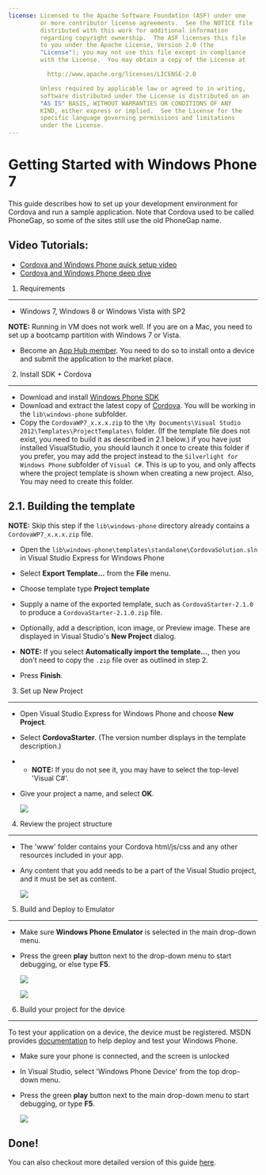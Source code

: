 ```yaml
---
license: Licensed to the Apache Software Foundation (ASF) under one
         or more contributor license agreements.  See the NOTICE file
         distributed with this work for additional information
         regarding copyright ownership.  The ASF licenses this file
         to you under the Apache License, Version 2.0 (the
         "License"); you may not use this file except in compliance
         with the License.  You may obtain a copy of the License at

           http://www.apache.org/licenses/LICENSE-2.0

         Unless required by applicable law or agreed to in writing,
         software distributed under the License is distributed on an
         "AS IS" BASIS, WITHOUT WARRANTIES OR CONDITIONS OF ANY
         KIND, either express or implied.  See the License for the
         specific language governing permissions and limitations
         under the License.
---
```


Getting Started with Windows Phone 7
==================================

This guide describes how to set up your development environment for Cordova and run a sample application.  Note that Cordova used to be called PhoneGap, so some of the sites still use the old PhoneGap name.

Video Tutorials:
----------------

- [Cordova and Windows Phone quick setup video](http://www.youtube.com/v/wO9xdRcNHIM?autoplay=1)
- [Cordova and Windows Phone deep dive](http://www.youtube.com/v/BJFX1GRUXj8?autoplay=1)

1. Requirements
---------------

- Windows 7, Windows 8 or Windows Vista with SP2

__NOTE:__ Running in VM does not work well. If you are on a Mac, you need to set up a bootcamp partition with Windows 7 or Vista.

- Become an [App Hub member](http://create.msdn.com/en-US/home/membership). You need to do so to install onto a device and submit the application to the market place.

2. Install SDK + Cordova
----------------------------

- Download and install [Windows Phone  SDK](http://www.microsoft.com/download/en/details.aspx?displaylang=en&amp;id=27570/)
- Download and extract the latest copy of [Cordova](http://phonegap.com/download). You will be working in the `lib\windows-phone` subfolder.
- Copy the `CordovaWP7_x.x.x.zip` to the `\My Documents\Visual Studio 2012\Templates\ProjectTemplates\` folder.
(If the template file does not exist, you need to build it as described in 2.1 below.)
if you have just installed VisualStudio, you should launch it once to create this folder
if you prefer, you may add the project instead to the `Silverlight for Windows Phone` subfolder of `Visual C#`. This is up to you, and only affects where the project template is shown when creating a new project. Also, You may need to create this folder.

2.1. Building the template
-----------------------------

__NOTE:__ Skip this step if the `lib\windows-phone` directory already contains a `CordovaWP7_x.x.x.zip` file.

- Open the `lib\windows-phone\templates\standalone\CordovaSolution.sln` in Visual Studio Express for Windows Phone
- Select __Export Template...__ from the __File__ menu.
- Choose template type __Project template__
- Supply a name of the exported template, such as `CordovaStarter-2.1.0` to produce a `CordovaStarter-2.1.0.zip` file.

- Optionally, add a description, icon image, or Preview image.  These are displayed in Visual Studio's __New Project__ dialog.
- __NOTE:__ If you select __Automatically import the template...__, then you don't need to copy the `.zip` file over as outlined in step 2.
- Press __Finish__.

3. Set up New Project
--------------------

- Open Visual Studio Express for Windows Phone and choose **New Project**.
- Select **CordovaStarter**. (The version number displays in the template description.)
- - __NOTE:__ If you do not see it, you may have to select the top-level 'Visual C#'.
- Give your project a name, and select __OK__.

    ![](img/guide/getting-started/windows-phone-7/wpnewproj.png)

4. Review the project structure
-------------------------------

- The 'www' folder contains your Cordova html/js/css and any other resources included in your app.
- Any content that you add needs to be a part of the Visual Studio project, and it must be set as content.

    ![](img/guide/getting-started/windows-phone-7/wp7projectstructure.png)

5. Build and Deploy to Emulator
-------------------------------

- Make sure **Windows Phone Emulator** is selected in the main drop-down menu.
- Press the green **play** button next to the drop-down menu to start debugging, or else type __F5__.

    ![](img/guide/getting-started/windows-phone-7/wprun.png)

    ![](img/guide/getting-started/windows-phone-7/wpfirstrun.png)

6. Build your project for the device
------------------------------------

To test your application on a device, the device must be registered. MSDN provides [documentation][register-url] to help deploy and test your Windows Phone.

- Make sure your phone is connected, and the screen is unlocked
- In Visual Studio, select 'Windows Phone Device' from the top drop-down menu.
- Press the green **play** button next to the main drop-down menu to start debugging, or type __F5__.

    ![](img/guide/getting-started/windows-phone-7/wpd.png)

Done!
-----

You can also checkout more detailed version of this guide [here](http://wiki.phonegap.com/w/page/48672055/Getting%20Started%20with%20PhoneGap%20Windows%20Phone%207).

[register-url]: http://msdn.microsoft.com/en-us/library/windowsphone/develop/ff402565(v=vs.105).aspx

